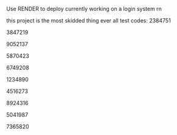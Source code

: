 Use RENDER to deploy currently working on a login system rn






this project is the most skidded thing ever
all test codes:
2384751


3847219


9052137


5870423


6749208


1234890


4516273


8924316


5041987


7365820
